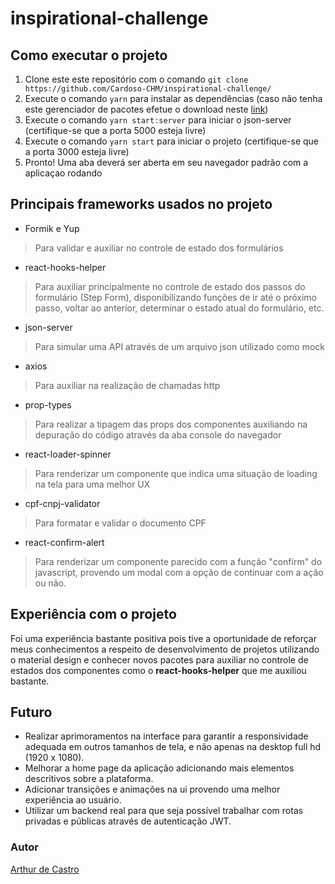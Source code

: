 # inspirational-challenge

## Como executar o projeto 

1. Clone este este repositório com o comando `git clone https://github.com/Cardoso-CHM/inspirational-challenge/`
2. Execute o comando `yarn` para instalar as dependências (caso não tenha este gerenciador de pacotes efetue o download neste [link](https://yarnpkg.com/getting-started/install))
3. Execute o comando `yarn start:server` para iniciar o json-server (certifique-se que a porta 5000 esteja livre)
4. Execute o comando `yarn start` para iniciar o projeto (certifique-se que a porta 3000 esteja livre)
5. Pronto! Uma aba deverá ser aberta em seu navegador padrão com a aplicaçao rodando

## Principais frameworks usados no projeto

- Formik e Yup
> Para validar e auxiliar no controle de estado dos formulários

- react-hooks-helper
> Para auxiliar principalmente no controle de estado dos passos do formulário (Step Form), disponibilizando funções de ir até o próximo passo, voltar ao anterior, determinar o estado atual do formulário, etc.

- json-server
> Para simular uma API através de um arquivo json utilizado como mock

- axios
> Para auxiliar na realização de chamadas http

- prop-types
> Para realizar a tipagem das props dos componentes auxiliando na depuração do código através da aba console do navegador

- react-loader-spinner
> Para renderizar um componente que indica uma situação de loading na tela para uma melhor UX

- cpf-cnpj-validator
> Para formatar e validar o documento CPF

- react-confirm-alert
> Para renderizar um componente parecido com a função "confirm" do javascript, provendo um modal com a opção de continuar com a ação ou não.

## Experiência com o projeto 
Foi uma experiência bastante positiva pois tive a oportunidade de reforçar meus conhecimentos a respeito de desenvolvimento de projetos utilizando o material design e conhecer novos pacotes para auxiliar no controle de estados dos componentes como o **react-hooks-helper** que me auxiliou bastante.
  
## Futuro
- Realizar aprimoramentos na interface para garantir a responsividade adequada em outros tamanhos de tela, e não apenas na desktop full hd (1920 x 1080).
- Melhorar a home page da aplicação adicionando mais elementos descritivos sobre a plataforma.
- Adicionar transições e animações na ui provendo uma melhor experiência ao usuário.
- Utilizar um backend real para que seja possível trabalhar com rotas privadas e públicas através de autenticação JWT.

### Autor
[Arthur de Castro](https://github.com/arthurfjadecastro)
